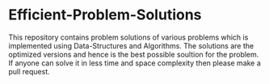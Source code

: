 # Efficient-Problem-Solutions
This repository contains problem solutions of various problems which is implemented using Data-Structures and Algorithms. The solutions are the optimized versions and hence is the best possible soultion for the problem. If anyone can solve it in less time and space complexity then please make a pull request. 
